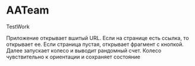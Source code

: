 # AATeam
TestWork
 
Приложение открывает вшитый URL. Если на странице есть ссылка, то открывает ее. Если страница пустая, открывает фрагмент с кнопкой. Далее запускает колесо и выводит рандомный счет. Колесо чувствительно к ориентации и сохраняет состояние
